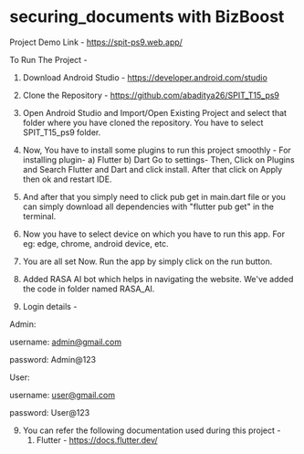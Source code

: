 # securing_documents with BizBoost


Project Demo Link - https://spit-ps9.web.app/


To Run The Project -
1. Download Android Studio - https://developer.android.com/studio

2. Clone the Repository - https://github.com/abaditya26/SPIT_T15_ps9

3. Open Android Studio and Import/Open Existing Project and select that folder where you have cloned the repository. You have to select SPIT_T15_ps9 folder.

4. Now, You have to install some plugins to run this project smoothly -
    For installing plugin-
        a) Flutter
        b) Dart
    Go to settings-
    Then, Click on Plugins and Search Flutter and Dart and click install.
    After that click on Apply then ok and restart IDE.
   
5. And after that you simply need to click pub get in main.dart file or you can simply download all dependencies with "flutter pub get" in the terminal.

6. Now you have to select device on which you have to run this app. For eg: edge, chrome, android device, etc.

7. You are all set Now. Run the app by simply click on the run button.

8. Added RASA AI bot which helps in navigating the website. We've added the code in folder named RASA_AI.

8. Login details - 

Admin:

username: admin@gmail.com

password: Admin@123

User:

username: user@gmail.com

password: User@123

9. You can refer the following documentation used during this project -
    1. Flutter - https://docs.flutter.dev/
    
   
